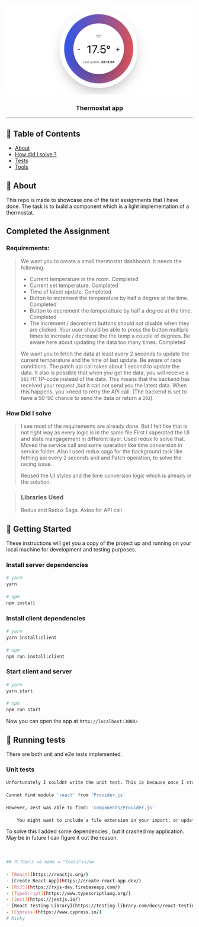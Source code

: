 <p align="center">
  <img src="screenshot.png" alt="Thermostat app screenshot">
</p>
<h3 align="center">Thermostat app</h3>

---

## 📝 Table of Contents

- [About](#about)
- [How did I solve ?](#solved)
- [Tests](#tests)
- [Tools](#tools)

## 🧐 About <a name = "about"></a>

This repo is made to showcase one of the test assignments that I have done. The task is to build a component which is a light implementation of a thermostat.
##  Completed the Assignment 
### Requirements:

> We want you to create a small thermostat dashboard.
> It needs the following: 
>
> - Current temperature in the room. Completed
> - Current set temperature. Completed
> - Time of latest update. Completed
> - Button to increment the temperature by half a degree at the time. Completed
> - Button to decrement the temperatture by half a degree at the time. Completed
> - The increment / decrement buttons should not disable when they are clicked. Your user should be able to press the button multiple times to increate / decrease the the temp a couple of degrees. Be aware here about updating the data too many times. Completed
>
> We want you to fetch the data at least every 2 seconds to update the current temperature and the time of last update.
> Be aware of race conditions. The patch api call takes about 1 second to update the data.
> It also is possible that when you get the data, you will receive a `202` HTTP-code instead of the data.
> This means that the backend has received your request ,but it can not send you the latest data. When this happens, you >need to retry the API call. (The backend is set to have a 50-50 chance to send the data or return a `202`).

### How Did I solve<a name = "solved"></a>
> I see most of the requirements are already done. But I felt like that is not right way as every logic is in the same file 
> First I saperated the UI and state mangagement in different layer. Used redux to solve that.
> Moved the service call and some operation like time conversion in service folder.
> Also I used redux saga for the background task like fething api every 2 seconds and and Patch operation, to solve the racing issue.
>
> Reused the UI styles and the time conversion logic which is already in the solution.

> ### Libraries Used
>
> Redux and Redux Saga. Axios for API call


## 🏁 Getting Started <a name = "getting_started"></a>

These instructions will get you a copy of the project up and running on your local machine for
development and testing purposes.

### Install server dependencies

```sh
# yarn
yarn

# npm
npm install
```

### Install client dependencies

```sh
# yarn
yarn install:client

# npm
npm run install:client
```

### Start client and server

```sh
# yarn
yarn start

# npm
npm run start
```

Now you can open the app at `http://localhost:3000/`.

## 🔧 Running tests <a name = "tests"></a>

There are both unit and e2e tests implemented.

### Unit tests

```sh
Unfortunately I couldnt write the unit test. This is because once I start running the test I got the following error (After adding redux and then my Test)

Cannot find module 'react' from 'Provider.js'

However, Jest was able to find: 'components/Provider.js'

    You might want to include a file extension in your import, or update your 'moduleFileExtensions', which is currently ['web.js', 'js', 'web.ts', 'ts', 'web.tsx', 'tsx', 'json', 'web.jsx', 'jsx', 'node'].

```
To solve this I added some dependencies , but it crashed my application. May be in future I can figure it out the reason.  
```sh


## ⛏️ Tools <a name = "tools"></a>

- [React](https://reactjs.org/)
- [Create React App](https://create-react-app.dev/)
- [RxJS](https://rxjs-dev.firebaseapp.com/)
- [TypeScript](https://www.typescriptlang.org/)
- [Jest](https://jestjs.io/)
- [React Testing Library](https://testing-library.com/docs/react-testing-library/intro)
- [Cypress](https://www.cypress.io/)
# Micky
